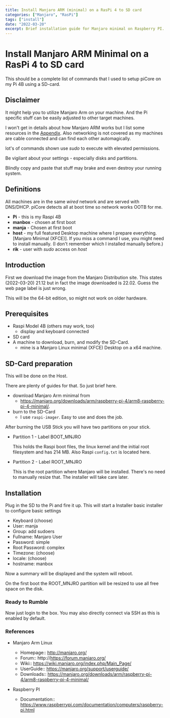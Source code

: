 ```yaml
---
title: Install Manjaro ARM (minimal) on a RasPi 4 to SD card
categories: ["Manjaro", "RasPi"]
tags: ["install"]
date: "2022-03-20"
excerpt: Brief installation guide for Manjaro minimal on Raspberry PI.
---
```


# Install Manjaro ARM Minimal on a RasPi 4 to SD card

This should be a complete list of commands that I used to setup piCore on my Pi 4B using a SD-card.

## Disclaimer

It might help you to utilize Manjaro Arm on your machine. And the Pi specific stuff can be easily
adjusted to other target machines.

I won't get in details about how Manjaro ARM works but I list some resources in the
[Appendix](#appendix). Also networking is not covered as my machines are cable connected and can
find each other automagically.

lot's of commands shown use _sudo_ to execute with elevated permissions.

Be vigilant about your settings - especially disks and partitions.

Blindly copy and paste that stuff may brake and even destroy your running system.

## Definitions

All machines are in the same _wired_ network and are served with DNS/DHCP. piCore detects all at
boot time so network works OOTB for me.

-  **Pi** - this is my Raspi 4B
-  **manbox** - chosen at first boot
-  **manja** - Chosen at first boot
-  **host** - my full featured Desktop machine where I prepare everything. [Manjaro Minimal (XFCE)].
   If you miss a command I use, you might need to install manually. (I don't remember which I
   installed manually before.)
-  **rik** - user with _sudo_ access on _host_

## Introduction

First we download the image from the Manjaro Distribution site. This states (2022-03-20) 21.12 but
in fact the image downloaded is 22.02. Guess the web page label is just wrong.

This will be the 64-bit edition, so might not work on older hardware.

## Prerequisites

-  Raspi Model 4B (others may work, too)
   -  display and keyboard connected
-  SD card
-  A machine to download, burn, and modify the SD-Card.
   -  mine is a Manjaro Linux minimal (XFCE) Desktop on a x64 machine.

## SD-Card preparation

This will be done on the Host.

There are plenty of guides for that. So just brief here.

-  download Manjaro Arm minimal from
   -  https://manjaro.org/downloads/arm/raspberry-pi-4/arm8-raspberry-pi-4-minimal/.
-  burn to the SD-Card
   -  I use `raspi-imager`. Easy to use and does the job.

After burning the USB Stick you will have two partitions on your stick.

-  Partition 1 - Label BOOT_MNJRO

   This holds the Raspi boot files, the linux kernel and the initial root filesystem and has 214 MB.
   Also Raspi `config.txt` is located here.

-  Partition 2 - Label ROOT_MNJRO

   This is the root partition where Manjaro will be installed. There's no need to manually resize
   that. The installer will take care later.

## Installation

Plug in the SD to the Pi and fire it up. This will start a Installer basic installer to configure
basic settings

-  Keyboard (choose)
-  User: manja
-  Group: add sudoers
-  Fullname: Manjaro User
-  Password: simple
-  Root Password: complex
-  Timezone: (choose)
-  locale: (choose)
-  hostname: manbox

Now a summary will be displayed and the system will reboot.

On the first boot the ROOT_MNJRO partition will be resized to use all free space on the disk.

### Ready to Rumble

Now just login to the box. You may also directly connect via SSH as this is enabled by default.

### References

-  Manjaro Arm Linux

   -  Homepage:: http://manjaro.org/
   -  Forum:: http://https://forum.manjaro.org/
   -  Wiki:: https://wiki.manjaro.org/index.php/Main_Page/
   -  UserGuide:: https://manjaro.org/support/userguide/
   -  Downloads:: https://manjaro.org/downloads/arm/raspberry-pi-4/arm8-raspberry-pi-4-minimal/

-  Raspberry PI
   -  Documentation:: https://www.raspberrypi.com/documentation/computers/raspberry-pi.html
